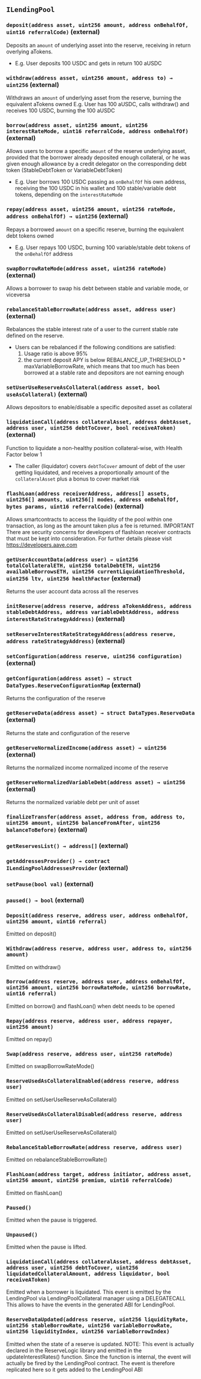 ## `ILendingPool`






### `deposit(address asset, uint256 amount, address onBehalfOf, uint16 referralCode)` (external)



Deposits an `amount` of underlying asset into the reserve, receiving in return overlying aTokens.
- E.g. User deposits 100 USDC and gets in return 100 aUSDC


### `withdraw(address asset, uint256 amount, address to) → uint256` (external)



Withdraws an `amount` of underlying asset from the reserve, burning the equivalent aTokens owned
E.g. User has 100 aUSDC, calls withdraw() and receives 100 USDC, burning the 100 aUSDC


### `borrow(address asset, uint256 amount, uint256 interestRateMode, uint16 referralCode, address onBehalfOf)` (external)



Allows users to borrow a specific `amount` of the reserve underlying asset, provided that the borrower
already deposited enough collateral, or he was given enough allowance by a credit delegator on the
corresponding debt token (StableDebtToken or VariableDebtToken)
- E.g. User borrows 100 USDC passing as `onBehalfOf` his own address, receiving the 100 USDC in his wallet
  and 100 stable/variable debt tokens, depending on the `interestRateMode`


### `repay(address asset, uint256 amount, uint256 rateMode, address onBehalfOf) → uint256` (external)

Repays a borrowed `amount` on a specific reserve, burning the equivalent debt tokens owned
- E.g. User repays 100 USDC, burning 100 variable/stable debt tokens of the `onBehalfOf` address




### `swapBorrowRateMode(address asset, uint256 rateMode)` (external)



Allows a borrower to swap his debt between stable and variable mode, or viceversa


### `rebalanceStableBorrowRate(address asset, address user)` (external)



Rebalances the stable interest rate of a user to the current stable rate defined on the reserve.
- Users can be rebalanced if the following conditions are satisfied:
    1. Usage ratio is above 95%
    2. the current deposit APY is below REBALANCE_UP_THRESHOLD * maxVariableBorrowRate, which means that too much has been
       borrowed at a stable rate and depositors are not earning enough


### `setUserUseReserveAsCollateral(address asset, bool useAsCollateral)` (external)



Allows depositors to enable/disable a specific deposited asset as collateral


### `liquidationCall(address collateralAsset, address debtAsset, address user, uint256 debtToCover, bool receiveAToken)` (external)



Function to liquidate a non-healthy position collateral-wise, with Health Factor below 1
- The caller (liquidator) covers `debtToCover` amount of debt of the user getting liquidated, and receives
  a proportionally amount of the `collateralAsset` plus a bonus to cover market risk


### `flashLoan(address receiverAddress, address[] assets, uint256[] amounts, uint256[] modes, address onBehalfOf, bytes params, uint16 referralCode)` (external)



Allows smartcontracts to access the liquidity of the pool within one transaction,
as long as the amount taken plus a fee is returned.
IMPORTANT There are security concerns for developers of flashloan receiver contracts that must be kept into consideration.
For further details please visit https://developers.aave.com


### `getUserAccountData(address user) → uint256 totalCollateralETH, uint256 totalDebtETH, uint256 availableBorrowsETH, uint256 currentLiquidationThreshold, uint256 ltv, uint256 healthFactor` (external)



Returns the user account data across all the reserves


### `initReserve(address reserve, address aTokenAddress, address stableDebtAddress, address variableDebtAddress, address interestRateStrategyAddress)` (external)





### `setReserveInterestRateStrategyAddress(address reserve, address rateStrategyAddress)` (external)





### `setConfiguration(address reserve, uint256 configuration)` (external)





### `getConfiguration(address asset) → struct DataTypes.ReserveConfigurationMap` (external)



Returns the configuration of the reserve


### `getReserveData(address asset) → struct DataTypes.ReserveData` (external)



Returns the state and configuration of the reserve


### `getReserveNormalizedIncome(address asset) → uint256` (external)



Returns the normalized income normalized income of the reserve


### `getReserveNormalizedVariableDebt(address asset) → uint256` (external)



Returns the normalized variable debt per unit of asset


### `finalizeTransfer(address asset, address from, address to, uint256 amount, uint256 balanceFromAfter, uint256 balanceToBefore)` (external)





### `getReservesList() → address[]` (external)





### `getAddressesProvider() → contract ILendingPoolAddressesProvider` (external)





### `setPause(bool val)` (external)





### `paused() → bool` (external)






### `Deposit(address reserve, address user, address onBehalfOf, uint256 amount, uint16 referral)`



Emitted on deposit()


### `Withdraw(address reserve, address user, address to, uint256 amount)`



Emitted on withdraw()


### `Borrow(address reserve, address user, address onBehalfOf, uint256 amount, uint256 borrowRateMode, uint256 borrowRate, uint16 referral)`



Emitted on borrow() and flashLoan() when debt needs to be opened


### `Repay(address reserve, address user, address repayer, uint256 amount)`



Emitted on repay()


### `Swap(address reserve, address user, uint256 rateMode)`



Emitted on swapBorrowRateMode()


### `ReserveUsedAsCollateralEnabled(address reserve, address user)`



Emitted on setUserUseReserveAsCollateral()


### `ReserveUsedAsCollateralDisabled(address reserve, address user)`



Emitted on setUserUseReserveAsCollateral()


### `RebalanceStableBorrowRate(address reserve, address user)`



Emitted on rebalanceStableBorrowRate()


### `FlashLoan(address target, address initiator, address asset, uint256 amount, uint256 premium, uint16 referralCode)`



Emitted on flashLoan()


### `Paused()`



Emitted when the pause is triggered.

### `Unpaused()`



Emitted when the pause is lifted.

### `LiquidationCall(address collateralAsset, address debtAsset, address user, uint256 debtToCover, uint256 liquidatedCollateralAmount, address liquidator, bool receiveAToken)`



Emitted when a borrower is liquidated. This event is emitted by the LendingPool via
LendingPoolCollateral manager using a DELEGATECALL
This allows to have the events in the generated ABI for LendingPool.


### `ReserveDataUpdated(address reserve, uint256 liquidityRate, uint256 stableBorrowRate, uint256 variableBorrowRate, uint256 liquidityIndex, uint256 variableBorrowIndex)`



Emitted when the state of a reserve is updated. NOTE: This event is actually declared
in the ReserveLogic library and emitted in the updateInterestRates() function. Since the function is internal,
the event will actually be fired by the LendingPool contract. The event is therefore replicated here so it
gets added to the LendingPool ABI




